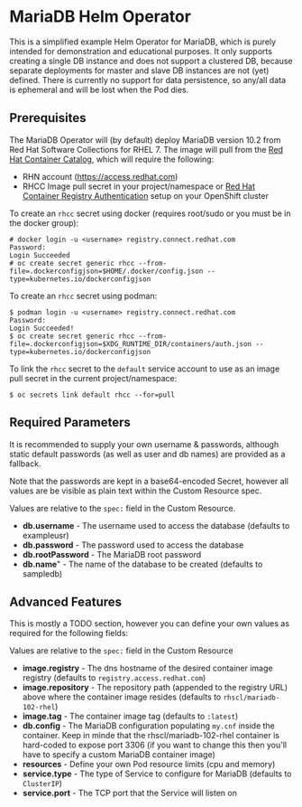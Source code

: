 # MariaDB Helm Operator
This is a simplified example Helm Operator for MariaDB, which is purely intended for demonstration and educational purposes.
It only supports creating a single DB instance and does not support a clustered DB, because separate deployments for master and slave DB instances are not (yet) defined.
There is currently no support for data persistence, so any/all data is ephemeral and will be lost when the Pod dies.

## Prerequisites
The MariaDB Operator will (by default) deploy MariaDB version 10.2 from Red Hat Software Collections for RHEL 7.
The image will pull from the [Red Hat Container Catalog](https://access.redhat.com/containers), which will require the following:

* RHN account (https://access.redhat.com)
* RHCC Image pull secret in your project/namespace or [Red Hat Container Registry Authentication](https://access.redhat.com/RegistryAuthentication) setup on your OpenShift cluster

To create an `rhcc` secret using docker (requires root/sudo or you must be in the docker group):
```
# docker login -u <username> registry.connect.redhat.com
Password:
Login Succeeded
# oc create secret generic rhcc --from-file=.dockerconfigjson=$HOME/.docker/config.json --type=kubernetes.io/dockerconfigjson
```

To create an `rhcc` secret using podman:
```
$ podman login -u <username> registry.connect.redhat.com
Password:
Login Succeeded!
$ oc create secret generic rhcc --from-file=.dockerconfigjson=$XDG_RUNTIME_DIR/containers/auth.json --type=kubernetes.io/dockerconfigjson
```

To link the `rhcc` secret to the `default` service account to use as an image pull secret in the current project/namespace:
```
$ oc secrets link default rhcc --for=pull
```

## Required Parameters

It is recommended to supply your own username & passwords, although static default passwords (as well as user and db names) are provided as a fallback.

Note that the passwords are kept in a base64-encoded Secret, however all values are be visible as plain text within the Custom Resource spec.

Values are relative to the `spec:` field in the Custom Resource.

* **db.username** - The username used to access the database (defaults to exampleusr)
* **db.password** - The password used to access the database
* **db.rootPassword** - The MariaDB root password
* **db.name**" - The name of the database to be created (defaults to sampledb)

## Advanced Features

This is mostly a TODO section, however you can define your own values as required for the following fields:

Values are relative to the `spec:` field in the Custom Resource

* **image.registry** - The dns hostname of the desired container image registry (defaults to `registry.access.redhat.com`)
* **image.repository** - The repository path (appended to the registry URL) above where the container image resides (defaults to `rhscl/mariadb-102-rhel`)
* **image.tag** - The container image tag (defaults to `:latest`)
* **db.config** - The MariaDB configuration populating `my.cnf` inside the container. Keep in minde that the rhscl/mariadb-102-rhel container is hard-coded to expose port 3306 (if you want to change this then you'll have to specify a custom MariaDB container image)
* **resources** - Define your own Pod resource limits (cpu and memory)
* **service.type** - The type of Service to configure for MariaDB (defaults to `ClusterIP`)
* **service.port** - The TCP port that the Service will listen on

